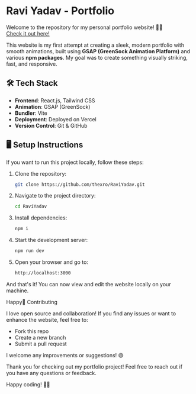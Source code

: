 # Ravi Yadav - Portfolio

Welcome to the repository for my personal portfolio website! 🎨🚀  
[Check it out here!](https://thexro.vercel.app/)

This website is my first attempt at creating a sleek, modern portfolio with smooth animations, built using **GSAP (GreenSock Animation Platform)** and various **npm packages**. My goal was to create something visually striking, fast, and responsive.

## 🛠️ Tech Stack

- **Frontend**: React.js, Tailwind CSS
- **Animation**: GSAP (GreenSock)
- **Bundler**: Vite
- **Deployment**: Deployed on Vercel
- **Version Control**: Git & GitHub

## 🖥️ Setup Instructions

If you want to run this project locally, follow these steps:

1. Clone the repository:
   ```bash
   git clone https://github.com/thexro/RaviYadav.git
   ```
2. Navigate to the project directory:

    ```bash
    cd RaviYadav
    ```
3. Install dependencies:
   ```bash
   npm i
   ```
4. Start the development server:
   ```bash
   npm run dev
   ```
   
5. Open your browser and go to:
   ```bash
   http://localhost:3000
   ```

And that's it! You can now view and edit the website locally on your machine.



Happy🌟 Contributing

I love open source and collaboration! If you find any issues or want to enhance the website, feel free to:
  - Fork this repo
  - Create a new branch
  - Submit a pull request

   I welcome any improvements or suggestions! 😄

Thank you for checking out my portfolio project! Feel free to reach out if you have any questions or feedback.

Happy coding! 👨‍💻
